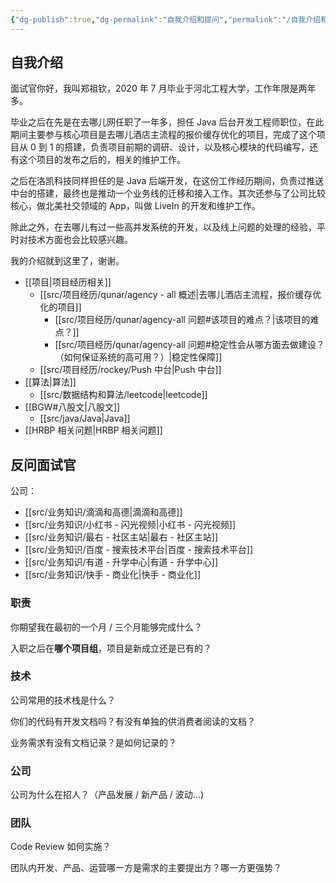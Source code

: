 ```yaml
---
{"dg-publish":true,"dg-permalink":"自我介绍和提问","permalink":"/自我介绍和提问/"}
---
```



## 自我介绍

面试官你好，我叫郑祖钦，2020 年 7 月毕业于河北工程大学，工作年限是两年多。

毕业之后在先是在去哪儿网任职了一年多，担任 Java 后台开发工程师职位，在此期间主要参与核心项目是去哪儿酒店主流程的报价缓存优化的项目，完成了这个项目从 0 到 1 的搭建，负责项目前期的调研、设计，以及核心模块的代码编写，还有这个项目的发布之后的，相关的维护工作。

之后在洛凯科技同样担任的是 Java 后端开发，在这份工作经历期间，负责过推送中台的搭建，最终也是推动一个业务线的迁移和接入工作。其次还参与了公司比较核心，做北美社交领域的 App，叫做 LiveIn 的开发和维护工作。

除此之外，在去哪儿有过一些高并发系统的开发，以及线上问题的处理的经验，平时对技术方面也会比较感兴趣。

我的介绍就到这里了，谢谢。

- [[项目\|项目经历相关]]
	- [[src/项目经历/qunar/agency - all 概述\|去哪儿酒店主流程，报价缓存优化的项目]]
		- [[src/项目经历/qunar/agency-all 问题#该项目的难点？\|该项目的难点？]]
		- [[src/项目经历/qunar/agency-all 问题#稳定性会从哪方面去做建设？（如何保证系统的高可用？）\|稳定性保障]]
	- [[src/项目经历/rockey/Push 中台\|Push 中台]]
- [[算法\|算法]]
	- [[src/数据结构和算法/leetcode\|leetcode]]
- [[BGW#八股文\|八股文]]
	- [[src/java/Java\|Java]]
- [[HRBP 相关问题\|HRBP 相关问题]]

## 反问面试官

公司：
- [[src/业务知识/滴滴和高德\|滴滴和高德]]
- [[src/业务知识/小红书 - 闪光视频\|小红书 - 闪光视频]]
- [[src/业务知识/最右 - 社区主站\|最右 - 社区主站]]
- [[src/业务知识/百度 - 搜索技术平台\|百度 - 搜索技术平台]]
- [[src/业务知识/有道 - 升学中心\|有道 - 升学中心]]
- [[src/业务知识/快手 - 商业化\|快手 - 商业化]]

### 职责

你期望我在最初的一个月 / 三个月能够完成什么？

入职之后在**哪个项目组**，项目是新成立还是已有的？

### 技术

公司常用的技术栈是什么？

你们的代码有开发文档吗？有没有单独的供消费者阅读的文档？

业务需求有没有文档记录？是如何记录的？

### 公司

公司为什么在招人？（产品发展 / 新产品 / 波动...)

### 团队

Code Review 如何实施？

团队内开发、产品、运营哪一方是需求的主要提出方？哪一方更强势？